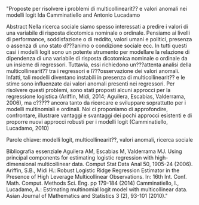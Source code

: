 "Proposte per risolvere i problemi di multicollinearit?? e valori anomali nei modelli logit
Ida Camminatiello and Antonio Lucadamo

Abstract 
Nella ricerca sociale siamo spesso interessati a predire i valori di una variabile di risposta dicotomica nominale o ordinale. Pensiamo ai livelli di performance, soddisfazione o di reddito, valori umani e politici, presenza o assenza di uno stato d???animo o condizione sociale ecc. In tutti questi casi i modelli logit sono un potente strumento per modellare la relazione di dipendenza di una variabile di risposta dicotomica nominale o ordinale da un insieme di regressori. Tuttavia, essi richiedono un???attenta analisi della multicollinearit?? tra i regressori e l???osservazione dei valori anomali. Infatti, tali modelli diventano instabili in presenza di multicollinearit?? e le stime sono influenzate dai valori anomali presenti nei regressori. Per risolvere questi problemi, sono stati proposti alcuni approcci per la regressione logistica (Ariffin, Midi, 2014; Aguilera, Escabias, Valderrama, 2006), ma c????? ancora tanto da ricercare e sviluppare soprattutto per i modelli multinomiali e ordinali. Noi ci proponiamo di approfondire, confrontare, illustrare vantaggi e svantaggi dei pochi approcci esistenti e di proporre nuovi approcci robusti per i modelli logit (Camminatiello, Lucadamo, 2010)

Parole chiave: modelli logit, multicollinearit??, valori anomali, ricerca sociale

Bibliografia essenziale
Aguilera AM, Escabias M, Valderrama MJ. Using principal components for estimating logistic regression with high-dimensional multicollinear data. Comput Stat Data Anal 50, 1905-24 (2006).
Ariffin, S.B., Midi H.: Robust Logistic Ridge Regression Estimator in the Presence of High Leverage Multicollinear Observations. In: 16th Int. Conf. Math. Comput. Methods Sci. Eng. pp 179-184 (2014)
Camminatiello, I., Lucadamo, A.: Estimating multinomial logit model with multicollinear data. Asian Journal of Mathematics and Statistics 3 (2), 93-101 (2010)."